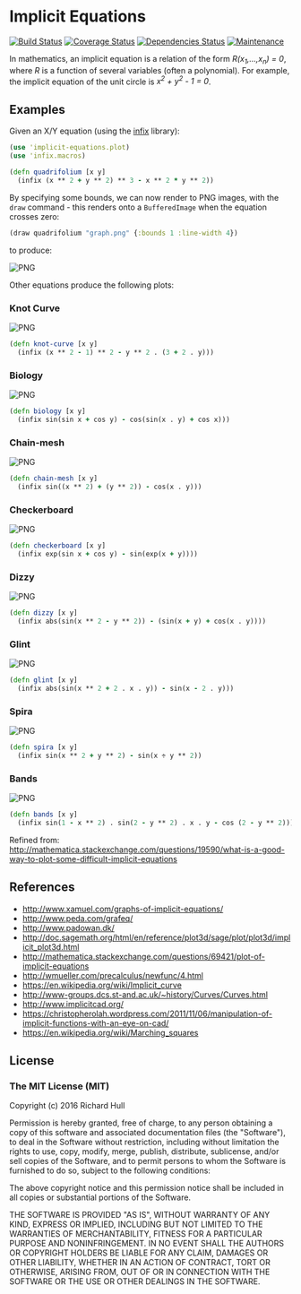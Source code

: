 # Implicit Equations

[![Build Status](https://github.com/rm-hull/implicit-equations/actions/workflows/clojure.yml/badge.svg)](https://github.com/rm-hull/implicit-equations/actions/workflows/clojure.yml)
[![Coverage Status](https://coveralls.io/repos/rm-hull/implicit-equations/badge.svg?branch=main)](https://coveralls.io/r/rm-hull/implicit-equations?branch=main)
[![Dependencies Status](https://versions.deps.co/rm-hull/implicit-equations/status.svg)](https://versions.deps.co/rm-hull/implicit-equations)
[![Maintenance](https://img.shields.io/maintenance/yes/2023.svg?maxAge=2592000)]()

In mathematics, an implicit equation is a relation of the form
_R(x<sub>1</sub>,...,x<sub>n</sub>) = 0_, where _R_ is a function of several variables (often
a polynomial). For example, the implicit equation of the unit circle is
_x<sup>2</sup> + y<sup>2</sup> - 1 = 0_.

## Examples

Given an X/Y equation (using the [infix](https://github.com/rm-hull/infix) library):

```clojure
(use 'implicit-equations.plot)
(use 'infix.macros)

(defn quadrifolium [x y]
  (infix (x ** 2 + y ** 2) ** 3 - x ** 2 * y ** 2))
```

By specifying some bounds, we can now render to PNG images, with the `draw`
command - this renders onto a `BufferedImage` when the equation crosses zero:

```clojure
(draw quadrifolium "graph.png" {:bounds 1 :line-width 4})
```

to produce:

![PNG](https://rawgithub.com/rm-hull/implicit-equations/main/doc/quadrifolium.png)

Other equations produce the following plots:

### Knot Curve

![PNG](https://rawgithub.com/rm-hull/implicit-equations/main/doc/knot-curve.png)

```clojure
(defn knot-curve [x y]
  (infix (x ** 2 - 1) ** 2 - y ** 2 . (3 + 2 . y)))
```

### Biology

![PNG](https://rawgithub.com/rm-hull/implicit-equations/main/doc/biology.png)

```clojure
(defn biology [x y]
  (infix sin(sin x + cos y) - cos(sin(x . y) + cos x)))
```

### Chain-mesh

![PNG](https://rawgithub.com/rm-hull/implicit-equations/main/doc/chain-mesh.png)

```clojure
(defn chain-mesh [x y]
  (infix sin((x ** 2) + (y ** 2)) - cos(x . y)))
```

### Checkerboard

![PNG](https://rawgithub.com/rm-hull/implicit-equations/main/doc/checkerboard.png)

```clojure
(defn checkerboard [x y]
  (infix exp(sin x + cos y) - sin(exp(x + y))))
```

### Dizzy

![PNG](https://rawgithub.com/rm-hull/implicit-equations/main/doc/dizzy.png)

```clojure
(defn dizzy [x y]
  (infix abs(sin(x ** 2 - y ** 2)) - (sin(x + y) + cos(x . y))))
```

### Glint

![PNG](https://rawgithub.com/rm-hull/implicit-equations/main/doc/glint.png)

```clojure
(defn glint [x y]
  (infix abs(sin(x ** 2 + 2 . x . y)) - sin(x - 2 . y)))
```

### Spira

![PNG](https://rawgithub.com/rm-hull/implicit-equations/main/doc/spira.png)

```clojure
(defn spira [x y]
  (infix sin(x ** 2 + y ** 2) - sin(x ÷ y ** 2))
```

### Bands

![PNG](https://rawgithub.com/rm-hull/implicit-equations/main/doc/bands.png)

```clojure
(defn bands [x y]
  (infix sin(1 - x ** 2) . sin(2 - y ** 2) . x . y - cos (2 - y ** 2)))
```

Refined from: http://mathematica.stackexchange.com/questions/19590/what-is-a-good-way-to-plot-some-difficult-implicit-equations

## References

- http://www.xamuel.com/graphs-of-implicit-equations/
- http://www.peda.com/grafeq/
- http://www.padowan.dk/
- http://doc.sagemath.org/html/en/reference/plot3d/sage/plot/plot3d/implicit_plot3d.html
- http://mathematica.stackexchange.com/questions/69421/plot-of-implicit-equations
- http://wmueller.com/precalculus/newfunc/4.html
- https://en.wikipedia.org/wiki/Implicit_curve
- http://www-groups.dcs.st-and.ac.uk/~history/Curves/Curves.html
- http://www.implicitcad.org/
- https://christopherolah.wordpress.com/2011/11/06/manipulation-of-implicit-functions-with-an-eye-on-cad/
- https://en.wikipedia.org/wiki/Marching_squares

## License

### The MIT License (MIT)

Copyright (c) 2016 Richard Hull

Permission is hereby granted, free of charge, to any person obtaining a copy of
this software and associated documentation files (the "Software"), to deal in
the Software without restriction, including without limitation the rights to
use, copy, modify, merge, publish, distribute, sublicense, and/or sell copies of
the Software, and to permit persons to whom the Software is furnished to do so,
subject to the following conditions:

The above copyright notice and this permission notice shall be included in all
copies or substantial portions of the Software.

THE SOFTWARE IS PROVIDED "AS IS", WITHOUT WARRANTY OF ANY KIND, EXPRESS OR
IMPLIED, INCLUDING BUT NOT LIMITED TO THE WARRANTIES OF MERCHANTABILITY, FITNESS
FOR A PARTICULAR PURPOSE AND NONINFRINGEMENT. IN NO EVENT SHALL THE AUTHORS OR
COPYRIGHT HOLDERS BE LIABLE FOR ANY CLAIM, DAMAGES OR OTHER LIABILITY, WHETHER
IN AN ACTION OF CONTRACT, TORT OR OTHERWISE, ARISING FROM, OUT OF OR IN
CONNECTION WITH THE SOFTWARE OR THE USE OR OTHER DEALINGS IN THE SOFTWARE.
